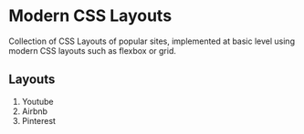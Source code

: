 # Modern CSS Layouts

Collection of CSS Layouts of popular sites, implemented at basic level using modern CSS layouts such as flexbox or grid.


## Layouts

1. Youtube
2. Airbnb
3. Pinterest